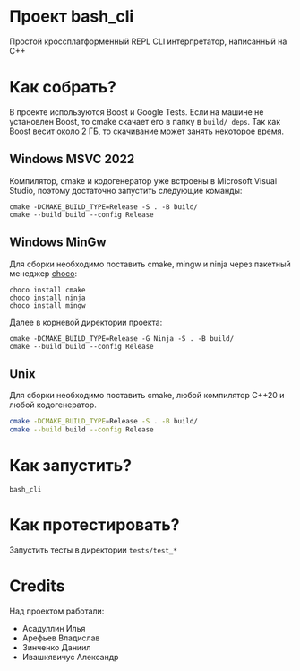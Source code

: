 # Проект bash_cli 

Простой кроссплатформенный REPL CLI интерпретатор, написанный на C++

# Как собрать?

В проекте используются Boost и Google Tests. Если на машине не установлен Boost, то cmake скачает его в папку в `build/_deps`. 
Так как Boost весит около 2 ГБ, то скачивание может занять некоторое время.

## Windows MSVC 2022

Компилятор, cmake и кодогенератор уже встроены в Microsoft Visual Studio, поэтому достаточно запустить следующие команды:

```pws
cmake -DCMAKE_BUILD_TYPE=Release -S . -B build/
cmake --build build --config Release
```

## Windows MinGw

Для сборки необходимо поставить cmake, mingw и ninja через пакетный менеджер [choco](https://chocolatey.org/install):

```pws
choco install cmake
choco install ninja
choco install mingw
```

Далее в корневой директории проекта:

```pws
cmake -DCMAKE_BUILD_TYPE=Release -G Ninja -S . -B build/
cmake --build build --config Release
```

## Unix 

Для сборки необходимо поставить cmake, любой компилятор С++20 и любой кодогенератор.

```sh
cmake -DCMAKE_BUILD_TYPE=Release -S . -B build/
cmake --build build --config Release
```

# Как запустить?

```
bash_cli
```

# Как протестировать?

Запустить тесты в директории `tests/test_*`

# Credits

Над проектом работали:
* Асадуллин Илья
* Арефьев Владислав
* Зинченко Даниил
* Ивашкявичус Александр
